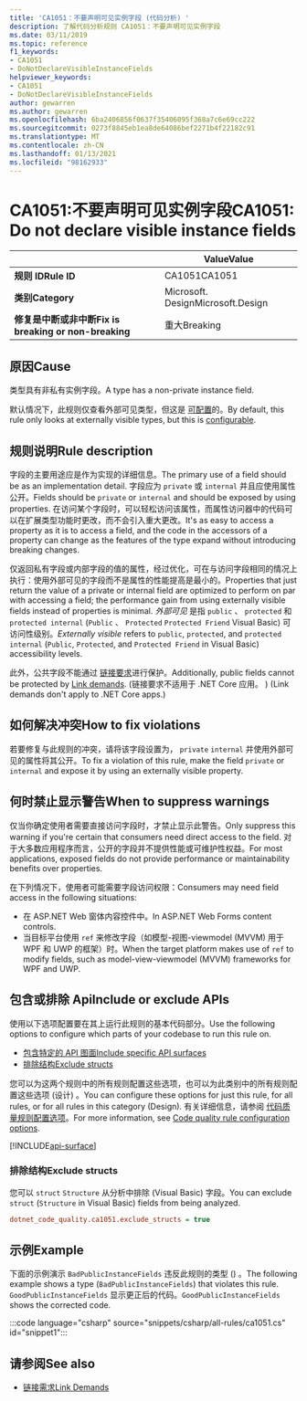 ```yaml
---
title: 'CA1051：不要声明可见实例字段 (代码分析) '
description: 了解代码分析规则 CA1051：不要声明可见实例字段
ms.date: 03/11/2019
ms.topic: reference
f1_keywords:
- CA1051
- DoNotDeclareVisibleInstanceFields
helpviewer_keywords:
- CA1051
- DoNotDeclareVisibleInstanceFields
author: gewarren
ms.author: gewarren
ms.openlocfilehash: 6ba2406856f0637f35406095f368a7c6e69cc222
ms.sourcegitcommit: 0273f8845eb1ea8de64086bef2271b4f22182c91
ms.translationtype: MT
ms.contentlocale: zh-CN
ms.lasthandoff: 01/13/2021
ms.locfileid: "98162933"
---
```

# <a name="ca1051-do-not-declare-visible-instance-fields"></a><span data-ttu-id="39052-103">CA1051:不要声明可见实例字段</span><span class="sxs-lookup"><span data-stu-id="39052-103">CA1051: Do not declare visible instance fields</span></span>

| | <span data-ttu-id="39052-104">Value</span><span class="sxs-lookup"><span data-stu-id="39052-104">Value</span></span> |
|-|-|
| <span data-ttu-id="39052-105">**规则 ID**</span><span class="sxs-lookup"><span data-stu-id="39052-105">**Rule ID**</span></span> |<span data-ttu-id="39052-106">CA1051</span><span class="sxs-lookup"><span data-stu-id="39052-106">CA1051</span></span>|
| <span data-ttu-id="39052-107">**类别**</span><span class="sxs-lookup"><span data-stu-id="39052-107">**Category**</span></span> |<span data-ttu-id="39052-108">Microsoft. Design</span><span class="sxs-lookup"><span data-stu-id="39052-108">Microsoft.Design</span></span>|
| <span data-ttu-id="39052-109">**修复是中断或非中断**</span><span class="sxs-lookup"><span data-stu-id="39052-109">**Fix is breaking or non-breaking**</span></span> |<span data-ttu-id="39052-110">重大</span><span class="sxs-lookup"><span data-stu-id="39052-110">Breaking</span></span>|

## <a name="cause"></a><span data-ttu-id="39052-111">原因</span><span class="sxs-lookup"><span data-stu-id="39052-111">Cause</span></span>

<span data-ttu-id="39052-112">类型具有非私有实例字段。</span><span class="sxs-lookup"><span data-stu-id="39052-112">A type has a non-private instance field.</span></span>

<span data-ttu-id="39052-113">默认情况下，此规则仅查看外部可见类型，但这是 [可配置](#include-or-exclude-apis)的。</span><span class="sxs-lookup"><span data-stu-id="39052-113">By default, this rule only looks at externally visible types, but this is [configurable](#include-or-exclude-apis).</span></span>

## <a name="rule-description"></a><span data-ttu-id="39052-114">规则说明</span><span class="sxs-lookup"><span data-stu-id="39052-114">Rule description</span></span>

<span data-ttu-id="39052-115">字段的主要用途应是作为实现的详细信息。</span><span class="sxs-lookup"><span data-stu-id="39052-115">The primary use of a field should be as an implementation detail.</span></span> <span data-ttu-id="39052-116">字段应为 `private` 或 `internal` 并且应使用属性公开。</span><span class="sxs-lookup"><span data-stu-id="39052-116">Fields should be `private` or `internal` and should be exposed by using properties.</span></span> <span data-ttu-id="39052-117">在访问某个字段时，可以轻松访问该属性，而属性访问器中的代码可以在扩展类型功能时更改，而不会引入重大更改。</span><span class="sxs-lookup"><span data-stu-id="39052-117">It's as easy to access a property as it is to access a field, and the code in the accessors of a property can change as the features of the type expand without introducing breaking changes.</span></span>

<span data-ttu-id="39052-118">仅返回私有字段或内部字段的值的属性，经过优化，可在与访问字段相同的情况上执行：使用外部可见的字段而不是属性的性能提高是最小的。</span><span class="sxs-lookup"><span data-stu-id="39052-118">Properties that just return the value of a private or internal field are optimized to perform on par with accessing a field; the performance gain from using externally visible fields instead of properties is minimal.</span></span> <span data-ttu-id="39052-119">*外部可见* 是指 `public` 、 `protected` 和 `protected internal` (`Public` 、 `Protected` `Protected Friend` Visual Basic) 可访问性级别。</span><span class="sxs-lookup"><span data-stu-id="39052-119">*Externally visible* refers to `public`, `protected`, and `protected internal` (`Public`, `Protected`, and `Protected Friend` in Visual Basic) accessibility levels.</span></span>

<span data-ttu-id="39052-120">此外，公共字段不能通过 [链接要求](../../../framework/misc/link-demands.md)进行保护。</span><span class="sxs-lookup"><span data-stu-id="39052-120">Additionally, public fields cannot be protected by [Link demands](../../../framework/misc/link-demands.md).</span></span> <span data-ttu-id="39052-121"> (链接要求不适用于 .NET Core 应用。 ) </span><span class="sxs-lookup"><span data-stu-id="39052-121">(Link demands don't apply to .NET Core apps.)</span></span>

## <a name="how-to-fix-violations"></a><span data-ttu-id="39052-122">如何解决冲突</span><span class="sxs-lookup"><span data-stu-id="39052-122">How to fix violations</span></span>

<span data-ttu-id="39052-123">若要修复与此规则的冲突，请将该字段设置为， `private` `internal` 并使用外部可见的属性将其公开。</span><span class="sxs-lookup"><span data-stu-id="39052-123">To fix a violation of this rule, make the field `private` or `internal` and expose it by using an externally visible property.</span></span>

## <a name="when-to-suppress-warnings"></a><span data-ttu-id="39052-124">何时禁止显示警告</span><span class="sxs-lookup"><span data-stu-id="39052-124">When to suppress warnings</span></span>

<span data-ttu-id="39052-125">仅当你确定使用者需要直接访问字段时，才禁止显示此警告。</span><span class="sxs-lookup"><span data-stu-id="39052-125">Only suppress this warning if you're certain that consumers need direct access to the field.</span></span> <span data-ttu-id="39052-126">对于大多数应用程序而言，公开的字段并不提供性能或可维护性权益。</span><span class="sxs-lookup"><span data-stu-id="39052-126">For most applications, exposed fields do not provide performance or maintainability benefits over properties.</span></span>

<span data-ttu-id="39052-127">在下列情况下，使用者可能需要字段访问权限：</span><span class="sxs-lookup"><span data-stu-id="39052-127">Consumers may need field access in the following situations:</span></span>

- <span data-ttu-id="39052-128">在 ASP.NET Web 窗体内容控件中。</span><span class="sxs-lookup"><span data-stu-id="39052-128">In ASP.NET Web Forms content controls.</span></span>
- <span data-ttu-id="39052-129">当目标平台使用 `ref` 来修改字段（如模型-视图-viewmodel (MVVM) 用于 WPF 和 UWP 的框架）时。</span><span class="sxs-lookup"><span data-stu-id="39052-129">When the target platform makes use of `ref` to modify fields, such as model-view-viewmodel (MVVM) frameworks for WPF and UWP.</span></span>

## <a name="include-or-exclude-apis"></a><span data-ttu-id="39052-130">包含或排除 Api</span><span class="sxs-lookup"><span data-stu-id="39052-130">Include or exclude APIs</span></span>

<span data-ttu-id="39052-131">使用以下选项配置要在其上运行此规则的基本代码部分。</span><span class="sxs-lookup"><span data-stu-id="39052-131">Use the following options to configure which parts of your codebase to run this rule on.</span></span>

- [<span data-ttu-id="39052-132">包含特定的 API 图面</span><span class="sxs-lookup"><span data-stu-id="39052-132">Include specific API surfaces</span></span>](#include-specific-api-surfaces)
- [<span data-ttu-id="39052-133">排除结构</span><span class="sxs-lookup"><span data-stu-id="39052-133">Exclude structs</span></span>](#exclude-structs)

<span data-ttu-id="39052-134">您可以为这两个规则中的所有规则配置这些选项，也可以为此类别中的所有规则配置这些选项 (设计) 。</span><span class="sxs-lookup"><span data-stu-id="39052-134">You can configure these options for just this rule, for all rules, or for all rules in this category (Design).</span></span> <span data-ttu-id="39052-135">有关详细信息，请参阅 [代码质量规则配置选项](../code-quality-rule-options.md)。</span><span class="sxs-lookup"><span data-stu-id="39052-135">For more information, see [Code quality rule configuration options](../code-quality-rule-options.md).</span></span>

[!INCLUDE[api-surface](~/includes/code-analysis/api-surface.md)]

### <a name="exclude-structs"></a><span data-ttu-id="39052-136">排除结构</span><span class="sxs-lookup"><span data-stu-id="39052-136">Exclude structs</span></span>

<span data-ttu-id="39052-137">您可以 `struct` `Structure` 从分析中排除 (Visual Basic) 字段。</span><span class="sxs-lookup"><span data-stu-id="39052-137">You can exclude `struct` (`Structure` in Visual Basic) fields from being analyzed.</span></span>

```ini
dotnet_code_quality.ca1051.exclude_structs = true
```

## <a name="example"></a><span data-ttu-id="39052-138">示例</span><span class="sxs-lookup"><span data-stu-id="39052-138">Example</span></span>

<span data-ttu-id="39052-139">下面的示例演示 `BadPublicInstanceFields` 违反此规则的类型 () 。</span><span class="sxs-lookup"><span data-stu-id="39052-139">The following example shows a type (`BadPublicInstanceFields`) that violates this rule.</span></span> <span data-ttu-id="39052-140">`GoodPublicInstanceFields` 显示更正后的代码。</span><span class="sxs-lookup"><span data-stu-id="39052-140">`GoodPublicInstanceFields` shows the corrected code.</span></span>

:::code language="csharp" source="snippets/csharp/all-rules/ca1051.cs" id="snippet1":::

## <a name="see-also"></a><span data-ttu-id="39052-141">请参阅</span><span class="sxs-lookup"><span data-stu-id="39052-141">See also</span></span>

- [<span data-ttu-id="39052-142">链接需求</span><span class="sxs-lookup"><span data-stu-id="39052-142">Link Demands</span></span>](../../../framework/misc/link-demands.md)
